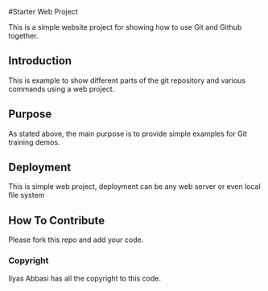 #Starter Web Project

This is a simple website project for showing how to use Git and Github together.

## Introduction

This is example to show different parts of the git repository and various commands
using a web project.

## Purpose

As stated above, the main purpose is to provide simple examples for Git training demos.

## Deployment

This is simple web project, deployment can be any web server or even local file system

## How To Contribute
Please fork this repo and add your code.

### Copyright
Ilyas Abbasi has all the copyright to this code.